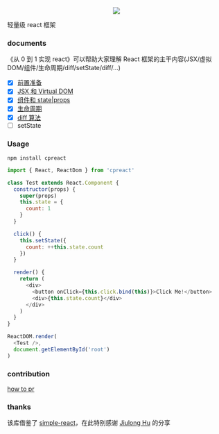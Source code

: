<div align="center">
  <img src="http://oqhtscus0.bkt.clouddn.com/9c461a61924ed0fecb6024a256671251.jpg-200">
</div>

轻量级 react 框架

### documents

《从 0 到 1 实现 react》可以帮助大家理解 React 框架的主干内容(JSX/虚拟DOM/组件/生命周期/diff/setState/diff/...)

- [x] [前置准备](https://github.com/MuYunyun/blog/blob/master/BasicSkill/从0到1实现React/0.前置准备.md)
- [x] [JSX 和 Virtual DOM](https://github.com/MuYunyun/blog/issues/24)
- [x] [组件和 state|props](https://github.com/MuYunyun/blog/issues/25)
- [x] [生命周期](https://github.com/MuYunyun/blog/blob/master/BasicSkill/%E4%BB%8E0%E5%88%B01%E5%AE%9E%E7%8E%B0React/3.生命周期.md)
- [x] [diff 算法](https://github.com/MuYunyun/blog/issues/26)
- [ ] setState

### Usage

```
npm install cpreact
```

```js
import { React, ReactDom } from 'cpreact'

class Test extends React.Component {
  constructor(props) {
    super(props)
    this.state = {
      count: 1
    }
  }

  click() {
    this.setState({
      count: ++this.state.count
    })
  }

  render() {
    return (
      <div>
        <button onClick={this.click.bind(this)}>Click Me!</button>
        <div>{this.state.count}</div>
      </div>
    )
  }
}

ReactDOM.render(
  <Test />,
  document.getElementById('root')
)
```

### contribution

[how to pr](https://github.com/MuYunyun/cpreact/blob/master/.github/PULL_REQUEST_TEMPLATE.md)

### thanks

该库借鉴了 [simple-react](https://github.com/hujiulong/simple-react)，在此特别感谢 [Jiulong Hu](https://github.com/hujiulong) 的分享
